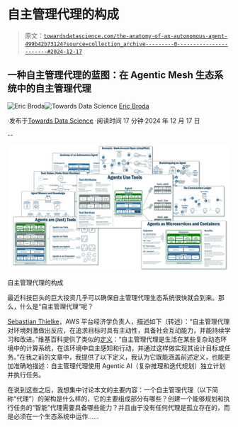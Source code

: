 # 自主管理代理的构成

> 原文：[`towardsdatascience.com/the-anatomy-of-an-autonomous-agent-499b42b73124?source=collection_archive---------0-----------------------#2024-12-17`](https://towardsdatascience.com/the-anatomy-of-an-autonomous-agent-499b42b73124?source=collection_archive---------0-----------------------#2024-12-17)

## 一种自主管理代理的蓝图：在 Agentic Mesh 生态系统中的自主管理代理

[](https://medium.com/@ericbroda?source=post_page---byline--499b42b73124--------------------------------)![Eric Broda](https://medium.com/@ericbroda?source=post_page---byline--499b42b73124--------------------------------)[](https://towardsdatascience.com/?source=post_page---byline--499b42b73124--------------------------------)![Towards Data Science](https://towardsdatascience.com/?source=post_page---byline--499b42b73124--------------------------------) [Eric Broda](https://medium.com/@ericbroda?source=post_page---byline--499b42b73124--------------------------------)

·发布于[Towards Data Science](https://towardsdatascience.com/?source=post_page---byline--499b42b73124--------------------------------) ·阅读时间 17 分钟·2024 年 12 月 17 日

--

![](img/45c65883b589f05fdf3d716934b7eeea.png)

自主管理代理的构成

最近科技巨头的巨大投资几乎可以确保自主管理代理生态系统很快就会到来。那么，什么是“自主管理代理”呢？

[Sebastian Thielke](https://www.linkedin.com/in/sebastianthielke/)，AWS 平台经济学负责人，描述如下（转述）：“自主管理代理对环境刺激做出反应，在追求目标时具有主动性，具备社会互动能力，并能持续学习和改进。”维基百科提供了类似的[定义](https://en.wikipedia.org/wiki/Autonomous_agent)：“自主管理代理是生活在某些复杂动态环境中的计算系统，在该环境中自主感知和行动，并通过这样做实现其设计目标或任务。”在我之前的文章中，我提供了以下定义，我认为它既能涵盖前述定义，也能更加准确地描述：自主管理代理使用 Agentic AI（复杂推理和迭代规划）独立计划并执行任务。

在说到这些之后，我想集中讨论本文的主要内容：一个自主管理代理（以下简称“代理”）的架构是什么样的，它的主要组成部分有哪些？创建一个能够规划和执行任务的“智能”代理需要具备哪些能力？并且由于没有任何代理是孤立存在的，而是必须在一个生态系统中运作……
